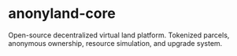 # anonyland-core
Open-source decentralized virtual land platform. Tokenized parcels, anonymous ownership, resource simulation, and upgrade system.
